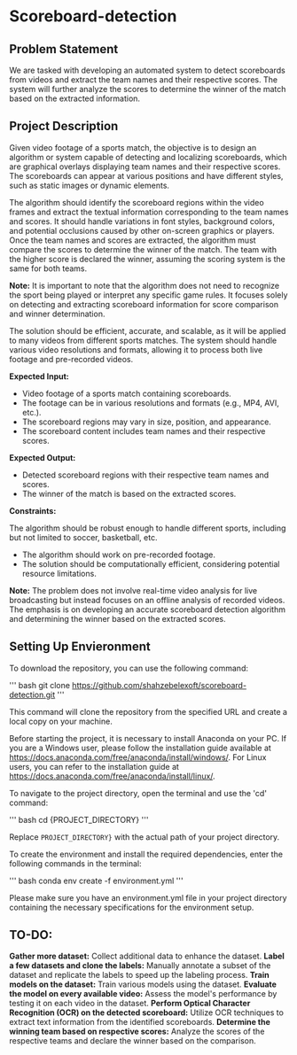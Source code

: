 # Scoreboard-detection

## Problem Statement

We are tasked with developing an automated system to detect scoreboards from videos and extract
the team names and their respective scores. The system will further analyze the scores to determine
the winner of the match based on the extracted information.

## Project Description

Given video footage of a sports match, the objective is to design an algorithm or system capable
of detecting and localizing scoreboards, which are graphical overlays displaying team names and
their respective scores. The scoreboards can appear at various positions and have different styles,
such as static images or dynamic elements.

The algorithm should identify the scoreboard regions within the video frames and extract the
textual information corresponding to the team names and scores. It should handle variations in font
styles, background colors, and potential occlusions caused by other on-screen graphics or players.
Once the team names and scores are extracted, the algorithm must compare the scores to determine
the winner of the match. The team with the higher score is declared the winner, assuming the
scoring system is the same for both teams.

**Note:** It is important to note that the algorithm does not need to recognize the sport being played
or interpret any specific game rules. It focuses solely on detecting and extracting scoreboard
information for score comparison and winner determination.

The solution should be efficient, accurate, and scalable, as it will be applied to many videos from
different sports matches. The system should handle various video resolutions and formats,
allowing it to process both live footage and pre-recorded videos.

**Expected Input:**

* Video footage of a sports match containing scoreboards.
* The footage can be in various resolutions and formats (e.g., MP4, AVI, etc.).
* The scoreboard regions may vary in size, position, and appearance.
* The scoreboard content includes team names and their respective scores.

**Expected Output:**
* Detected scoreboard regions with their respective team names and scores.
* The winner of the match is based on the extracted scores.

**Constraints:**

The algorithm should be robust enough to handle different sports, including but not limited to
soccer, basketball, etc.

* The algorithm should work on pre-recorded footage.
* The solution should be computationally efficient, considering potential resource limitations.

**Note:** The problem does not involve real-time video analysis for live broadcasting but instead
focuses on an offline analysis of recorded videos. The emphasis is on developing an accurate
scoreboard detection algorithm and determining the winner based on the extracted scores.

## Setting Up Envieronment

To download the repository, you can use the following command:

'''
bash
git clone https://github.com/shahzebelexoft/scoreboard-detection.git
'''

This command will clone the repository from the specified URL and create a local copy on your machine.

Before starting the project, it is necessary to install Anaconda on your PC. If you are a Windows user, 
please follow the installation guide available at https://docs.anaconda.com/free/anaconda/install/windows/. 
For Linux users, you can refer to the installation guide at https://docs.anaconda.com/free/anaconda/install/linux/.

To navigate to the project directory, open the terminal and use the 'cd' command:

'''
bash
cd {PROJECT_DIRECTORY}
'''

Replace `PROJECT_DIRECTORY}` with the actual path of your project directory.

To create the environment and install the required dependencies, enter the following commands in the terminal:

'''
bash
conda env create -f environment.yml
'''

Please make sure you have an environment.yml file in your project directory containing the necessary specifications for the environment setup.

## TO-DO:

**Gather more dataset:** Collect additional data to enhance the dataset.
**Label a few datasets and clone the labels:** Manually annotate a subset of the dataset and replicate the labels to speed up the labeling process.
**Train models on the dataset:** Train various models using the dataset.
**Evaluate the model on every available video:** Assess the model's performance by testing it on each video in the dataset.
**Perform Optical Character Recognition (OCR) on the detected scoreboard:** Utilize OCR techniques to extract text information from the identified scoreboards.
**Determine the winning team based on respective scores:** Analyze the scores of the respective teams and declare the winner based on the comparison.

